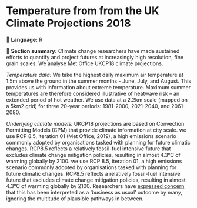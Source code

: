 # Temperature from from the UK Climate Projections 2018

💬 **Language:** R

📌 **Section summary:** Climate change researchers have made sustained efforts to quantify and project futures at increasingly high resolution, fine grain scales. We analyse Met Office UKCP18 climate projections.

*Temperature data:* We take the highest daily maximum air temperature at 1.5m above the ground in the summer months - June, July, and August. This provides us with information about extreme temperature. Maximum summer temperatures are therefore considered illustrative of heatwave risk – an extended period of hot weather. We use data at a 2.2km scale (mapped on a 5km2 grid) for three 20-year periods: 1981-2000, 2021-2040, and 2061-2080.

*Underlying climate models:* UKCP18 projections are based on Convection Permitting Models (CPM) that provide climate information at city scale. we use RCP 8.5, iteration 01 (Met Office, 2019), a high emissions scenario commonly adopted by organisations tasked with planning for future climatic changes. RCP8.5 reflects a relatively fossil-fuel intensive future that excludes climate change mitigation policies, resulting in almost 4.3°C of warming globally by 2100. we use RCP 8.5, iteration 01, a high emissions scenario commonly adopted by organisations tasked with planning for future climatic changes. RCP8.5 reflects a relatively fossil-fuel intensive future that excludes climate change mitigation policies, resulting in almost 4.3°C of warming globally by 2100. Researchers have [expressed concern](https://www.nature.com/articles/d41586-020-00177-3) that this has been interpreted as a ‘business as usual’ outcome by many, ignoring the multitude of plausible pathways in between.
